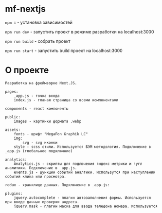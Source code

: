 # mf-nextjs


```npm i``` - установка зависимостей

```npm run dev``` - запустить проект в режиме разработки на localhost:3000

```npm run build``` - собрать проект

```npm run start``` - запустить build проект на localhost:3000

# О проекте
```
Разработка на фреймворке Next.JS. 

pages:
    _app.js - точка входа
    index.js - гланая страница со всеми компонентами
    
components - react компоненты

public: 
    images - картинки формата .webp

assets:
    fonts - шрифт "MegaFon Graphik LC"
    img:
        svg - svg иконки
    style - scss стили. Используется БЭМ методология. Подключение в _app.js (глобальное подключние)

analytics:
    Analytics.js - скрипты для подлючения яндекс метрики и гугл аналитики. Подключение в _app.js.
    events.js - функции событий аналтики. Использутся при наступлении событий клика или просмотра.
    
redux - хранилище данных. Подключение в _app.js:

plugins:
    jquery.autocomplete - плагин автозаполнения формы. Используется при вводе данных проверки андреса.
    jquery.mask - плагин маска для ввода телефона номера. Используется в модальном окне заявки.
    
npm plugins:
    jquery - используется для jquery плагинов.
    react-bootstrap - используется для модальных окон и коллапса (аккордеона)
    slick-carousel - слайдер. Используется в блоке карточек тарифов и карточек оборудования.
    formik - валидация формы. Используется в модальном окне заявки.
    @tippyjs/react - всплывающая подсказка. Используется в блоке с тарифами.
    
plugins_config - конфигурации плагинов

api - api запросы
```
